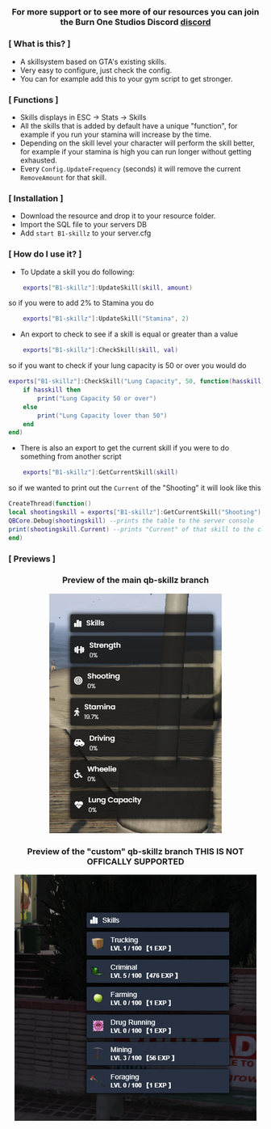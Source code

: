 ## <h3 align='center'>For more support or to see more of our resources you can join the Burn One Studios Discord <a href='https://discord.gg/yKyN9Q3Vmy'>discord</a></h3>

### [ What is this? ]
- A skillsystem based on GTA's existing skills.
- Very easy to configure, just check the config.
- You can for example add this to your gym script to get stronger.

### [ Functions ]
- Skills displays in ESC -> Stats -> Skills
- All the skills that is added by default have a unique "function", for example if you run your stamina will increase by the time.
- Depending on the skill level your character will perform the skill better, for example if your stamina is high you can run longer without getting exhausted.
- Every ``Config.UpdateFrequency`` (seconds) it will remove the current ``RemoveAmount`` for that skill.

### [ Installation ]
- Download the resource and drop it to your resource folder.
- Import the SQL file to your servers DB
- Add ``start B1-skillz`` to your server.cfg

### [ How do I use it? ]
- To Update a skill you do following:
```lua
    exports["B1-skillz"]:UpdateSkill(skill, amount)
```
  so if you were to add 2% to Stamina you do
```lua
    exports["B1-skillz"]:UpdateSkill("Stamina", 2)
```

- An export to check to see if a skill is equal or greater than a value
```lua
    exports["B1-skillz"]:CheckSkill(skill, val)
```

so if you want to check if your lung capacity is 50 or over you would do
```lua
exports["B1-skillz"]:CheckSkill("Lung Capacity", 50, function(hasskill)
    if hasskill then
        print("Lung Capacity 50 or over")
    else
        print("Lung Capacity lover than 50")
    end
end)
```

- There is also an export to get the current skill if you were to do something from another script
```lua
    exports["B1-skillz"]:GetCurrentSkill(skill)
```

so if we wanted to print out the `Current` of the "Shooting" it will look like this
```lua
CreateThread(function()
local shootingskill = exports["B1-skillz"]:GetCurrentSkill("Shooting")
QBCore.Debug(shootingskill) --prints the table to the server console
print(shootingskill.Current) --prints "Current" of that skill to the clients console
end)
```
### [ Previews ]

<h3 align='center'>Preview of the main qb-skillz branch</h3>
<p align="center">
    <img src="https://raw.githubusercontent.com/Kingsage311/Kingsage311/main/assets/skillzmain.png"/>
</p>


<h3 align='center'>Preview of the "custom" qb-skillz branch THIS IS NOT OFFICALLY SUPPORTED</h3>
<p align="center">
    <img src="https://raw.githubusercontent.com/Kingsage311/Kingsage311/main/assets/skillzcustom.png"/>
</p>
